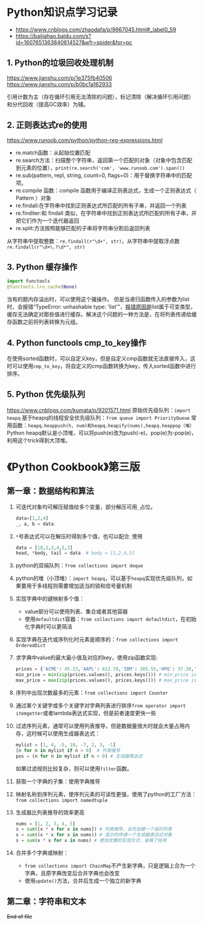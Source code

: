 # Python知识点学习记录
+ https://www.cnblogs.com/zhaodafa/p/9667045.html#_label0_59
+ https://baijiahao.baidu.com/s?id=1607651363840614527&wfr=spider&for=pc

## 1. Python的垃圾回收处理机制
https://www.jianshu.com/p/1e375fb40506
https://www.jianshu.com/p/b0bc1a162933

引用计数为主（存在循环引用无法清除的问题），标记清除（解决循环引用问题）和分代回收（提高GC效率）为辅。


## 2. 正则表达式re的使用
https://www.runoob.com/python/python-reg-expressions.html
+ re.match函数：从起始位置匹配
+ re.search方法：扫描整个字符串，返回第一个匹配的对象（对象中包含匹配到元素的位置），`print(re.search('com', 'www.runoob.com').span()) `
+ re.sub(pattern, repl, string, count=0, flags=0)：用于替换字符串中的匹配项。
+ re.compile 函数：compile 函数用于编译正则表达式，生成一个正则表达式（ Pattern ）对象
+ re.findall:在字符串中找到正则表达式所匹配的所有子串，并返回一个列表
+ re.finditer:和 findall 类似，在字符串中找到正则表达式所匹配的所有子串，并把它们作为一个迭代器返回
+ re.split:方法按照能够匹配的子串将字符串分割后返回列表

从字符串中提取整数：`re.findall(r"\d+", str)`，从字符串中提取浮点数`re.findall(r"\d+\.?\d*", str)`

## 3. Python 缓存操作
```python
import functools
@functools.lru_cache(None)
```
当有的题内存溢出时，可以使用这个骚操作。
但是当递归函数传入的参数为list时，会报错“TypeError: unhashable type: 'list'”，[报错原因是](https://stackoverflow.com/questions/49210801/python3-pass-lists-to-function-with-functools-lru-cache)list属于可变类型，缓存无法确定对那些值进行缓存。解决这个问题的一种方法是，在将列表传递给缓存函数之前将列表转换为元组。

## 4. Python functools cmp_to_key操作
在使用sorted函数时，可以自定义key，但是自定义cmp函数就无法直接传入，这时可以使用`cmp_to_key`，将自定义的cmp函数转换为key，传入sorted函数中进行排序。

## 5. Python 优先级队列
https://www.cnblogs.com/kumata/p/9201571.html
原始优先级队列：`import heapq`
基于heapq的线程安全优先级队列：`from queue import PriorityQueue`
常用函数：`heapq.heappush(h, num)和heapq.heapify(nums),heapq.heappop（堆）`
Python heapq默认是小顶堆，可以将push(e)改为push(-e)，pop(e)为-pop(e)，利用这个trick得到大顶堆。


# 《Python Cookbook》第三版
## 第一章：数据结构和算法
1. 可迭代对象均可解压赋值给多个变量，部分解压可用`_`占位。
   ```python
   data=[1,2,4]
   _, a, b = data
   ```
2. `*`号表达式可以在解压时得到多个值，也可以配合`_`使用
   ```python
   data = [10,1,2,4,5,3]
   head, *body, tail = data  # body = [1,2,4,5]
   ```
3. python的双端队列：`from collections import deque`
4. python的堆（小顶堆）：`import heapq`，可以基于`heapq`实现优先级队列，如果要用于多线程则需要增加适当的锁和信号量机制
5. 实现字典中的键映射多个值：
   + value部分可以使用列表、集合或者其他容器
   + 使用`defaultdict`容器：`from collections import defaultdict`，在初始化字典时可以更简洁

6. 实现字典在迭代或序列化时元素是顺序的：`from collections import OrderedDict`
7. 求字典中value的最大最小值及对应的key，使用zip函数实现:
   ```python
   prices = {'ACME': 45.23,'AAPL': 612.78,'IBM': 205.55,'HPQ': 37.20,'FB': 10.75}
   min_price = min(zip(prices.values(), prices.keys())) # min_price is (10.75, 'FB')
   max_price = max(zip(prices.values(), prices.keys())) # max_price is (612.78, 'AAPL')
   ```
8. 序列中出现次数最多的元素：`from collections import Counter`
9. 通过某个关键字或多个关键字对字典列表进行排序`from operator import itemgetter`或者lambda表达式实现，但是前者速度更快一些
10. 过滤序列元素，通常可以使用列表推导，但是数据量很大时就会大量占用内存，这时候可以使用生成器表达式：
    ```python
    mylist = [1, 4, -5, 10, -7, 2, 3, -1]
    [n for n in mylist if n > 0]  # 列表推导
    pos = (n for n in mylist if n > 0) # 生成器表达式
    ```
    如果过滤规则比较复杂，则可以使用`filter`函数。
11. 获取一个字典的子集：使用字典推导
12. 映射名称到序列元素，使序列元素的可读性更强，使用了python的工厂方法：`from collections import namedtuple`
13. 生成器比列表推导的效率更高
    ```python
    nums = [1, 2, 3, 4, 5]
    s = sum([x * x for x in nums]) # 列表推导，会先创建一个临时列表
    s = sum((x * x for x in nums)) # 显示的传递一个生成器表达式对象
    s = sum(x * x for x in nums) # 更加优雅的实现方式，省略了括号
    ```
14. 合并多个字典或映射：
    + `from collections import ChainMap`不产生新字典，只是逻辑上合为一个字典，且原字典改变后合并字典也会改变
    + 使用`update()`方法，合并后生成一个独立的新字典


## 第二章：字符串和文本




~~End of file~~